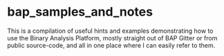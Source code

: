 # bap_samples_and_notes
This is a compilation of useful hints and examples demonstrating how to use the Binary Analysis Platform, mostly straight out of BAP Gitter or from public source-code, and all in one place where I can easily refer to them.
